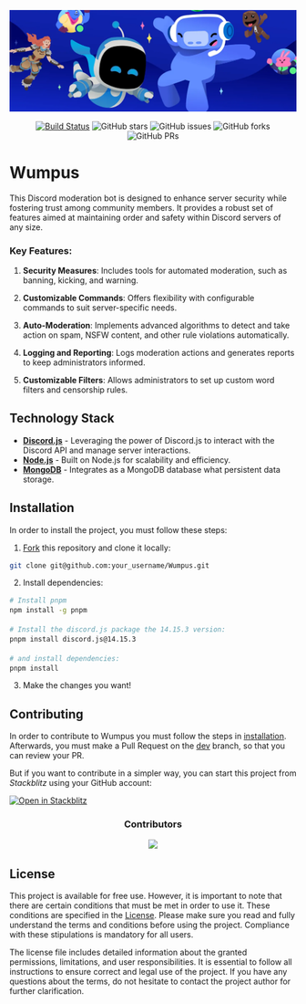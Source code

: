 ![Banner](./public/images/ReadmeBanner.png)

<div align="center">
  
[![Build Status](https://img.shields.io/endpoint.svg?url=https%3A%2F%2Factions-badge.atrox.dev%2Fhadez8877%2FWumpus%2Fbadge%3Fref%3Dmain&style=flat)](https://actions-badge.atrox.dev/hadez8877/Wumpus/goto?ref=main)
![GitHub stars](https://img.shields.io/github/stars/hadez8877/Wumpus)
![GitHub issues](https://img.shields.io/github/issues/hadez8877/Wumpus)
![GitHub forks](https://img.shields.io/github/forks/hadez8877/Wumpus)
![GitHub PRs](https://img.shields.io/github/issues-pr/hadez8877/Wumpus)

</div>

# Wumpus

This Discord moderation bot is designed to enhance server security while fostering trust among community members. It provides a robust set of features aimed at maintaining order and safety within Discord servers of any size.

### Key Features:

1. **Security Measures**:
   Includes tools for automated moderation, such as banning, kicking, and warning.

2. **Customizable Commands**:
   Offers flexibility with configurable commands to suit server-specific needs.

3. **Auto-Moderation**:
   Implements advanced algorithms to detect and take action on spam, NSFW content, and other rule violations automatically.

4. **Logging and Reporting**:
   Logs moderation actions and generates reports to keep administrators informed.

5. **Customizable Filters**:
   Allows administrators to set up custom word filters and censorship rules.

## Technology Stack

- **[Discord.js](https://discord.js.org/)** - Leveraging the power of Discord.js to interact with the Discord API and manage server interactions.
- **[Node.js](https://nodejs.org/en)** - Built on Node.js for scalability and efficiency.
- **[MongoDB](https://www.mongodb.com/en)** - Integrates as a MongoDB database what persistent data storage.

## Installation

In order to install the project, you must follow these steps:

1. [Fork](https://github.com/hadez8877/Wumpus/fork) this repository and clone it locally:

```bash
git clone git@github.com:your_username/Wumpus.git
```

2. Install dependencies:

```bash
# Install pnpm
npm install -g pnpm

# Install the discord.js package the 14.15.3 version:
pnpm install discord.js@14.15.3

# and install dependencies:
pnpm install
```

3. Make the changes you want!

## Contributing

In order to contribute to Wumpus you must follow the steps in [installation](#installation). Afterwards, you must make a Pull Request on the [dev](https://github.com/hadez8877/Wumpus/tree/dev) branch, so that you can review your PR.

But if you want to contribute in a simpler way, you can start this project from _Stackblitz_ using your GitHub account:

[![Open in Stackblitz](https://developer.stackblitz.com/img/open_in_stackblitz.svg)](https://stackblitz.com/github/hadez8877/Wumpus)

<div align="center">
  <h3>Contributors</h3>

<a href="https://github.com/hadez8877/Wumpus/graphs/contributors">
  <img src="https://contrib.rocks/image?repo=hadez8877/Wumpus" />
</a>
</div>

## License

This project is available for free use. However, it is important to note that there are certain conditions that must be met in order to use it. These conditions are specified in the [License](LICENSE.md). Please make sure you read and fully understand the terms and conditions before using the project. Compliance with these stipulations is mandatory for all users.

The license file includes detailed information about the granted permissions, limitations, and user responsibilities. It is essential to follow all instructions to ensure correct and legal use of the project. If you have any questions about the terms, do not hesitate to contact the project author for further clarification.
